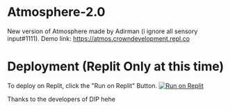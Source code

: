 # Atmosphere-2.0
New version of Atmosphere made by Adirman (i ignore all sensory input#1111). Demo link: https://atmos.crowndevelopment.repl.co
# Deployment (Replit Only at this time)
To deploy on Replit, click the "Run on Replit" Button.
[![Run on Replit](https://raw.githubusercontent.com/BinBashBanana/deploy-buttons/master/buttons/remade/replit.svg)](https://replit.com/github/Adirman/Atmosphere-2.0)

Thanks to the developers of DIP hehe
